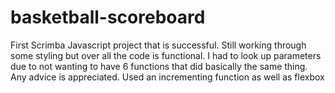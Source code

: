 # basketball-scoreboard

First Scrimba Javascript project that is successful. Still working through some styling but over all the code is functional. I had to look up parameters due to not wanting to have 6 functions that did basically the same thing. Any advice is appreciated. Used an incrementing function as well as flexbox
